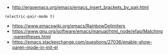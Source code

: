 - http://ergoemacs.org/emacs/emacs_insert_brackets_by_pair.html

`(electric-pair-mode t)`

- https://www.emacswiki.org/emacs/RainbowDelimiters
- https://www.gnu.org/software/emacs/manual/html_node/efaq/Matching-parentheses.html
- https://emacs.stackexchange.com/questions/27036/enable-show-paren-mode-in-init-el